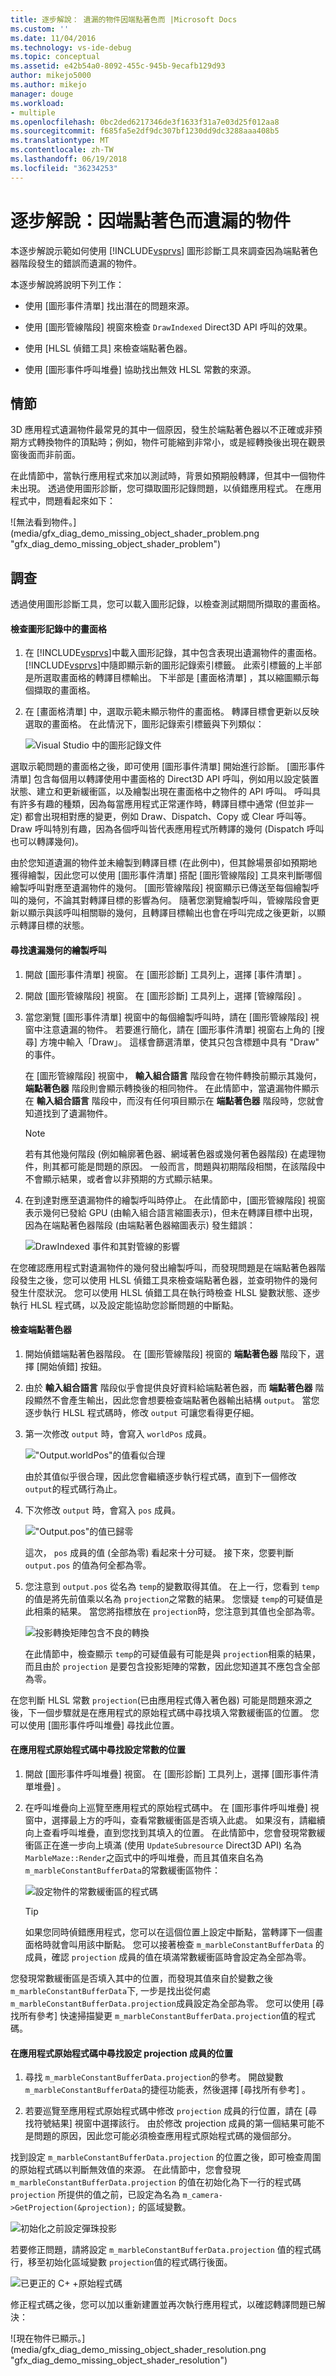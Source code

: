 ```yaml
---
title: 逐步解說： 遺漏的物件因端點著色而 |Microsoft Docs
ms.custom: ''
ms.date: 11/04/2016
ms.technology: vs-ide-debug
ms.topic: conceptual
ms.assetid: e42b54a0-8092-455c-945b-9ecafb129d93
author: mikejo5000
ms.author: mikejo
manager: douge
ms.workload:
- multiple
ms.openlocfilehash: 0bc2ded6217346de3f1633f31a7e03d25f012aa8
ms.sourcegitcommit: f685fa5e2df9dc307bf1230dd9dc3288aaa408b5
ms.translationtype: MT
ms.contentlocale: zh-TW
ms.lasthandoff: 06/19/2018
ms.locfileid: "36234253"
---
```

# <a name="walkthrough-missing-objects-due-to-vertex-shading"></a>逐步解說：因端點著色而遺漏的物件
本逐步解說示範如何使用 [!INCLUDE[vsprvs](../../code-quality/includes/vsprvs_md.md)] 圖形診斷工具來調查因為端點著色器階段發生的錯誤而遺漏的物件。  
  
 本逐步解說將說明下列工作：  
  
-   使用 [圖形事件清單]  找出潛在的問題來源。  
  
-   使用 [圖形管線階段]  視窗來檢查 `DrawIndexed` Direct3D API 呼叫的效果。  
  
-   使用 [HLSL 偵錯工具]  來檢查端點著色器。  
  
-   使用 [圖形事件呼叫堆疊]  協助找出無效 HLSL 常數的來源。  
  
## <a name="scenario"></a>情節  
 3D 應用程式遺漏物件最常見的其中一個原因，發生於端點著色器以不正確或非預期方式轉換物件的頂點時；例如，物件可能縮到非常小，或是經轉換後出現在觀景窗後面而非前面。  
  
 在此情節中，當執行應用程式來加以測試時，背景如預期般轉譯，但其中一個物件未出現。 透過使用圖形診斷，您可擷取圖形記錄問題，以偵錯應用程式。 在應用程式中，問題看起來如下：  
  
 ![無法看到物件。] (media/gfx_diag_demo_missing_object_shader_problem.png "gfx_diag_demo_missing_object_shader_problem")  
  
## <a name="investigation"></a>調查  
 透過使用圖形診斷工具，您可以載入圖形記錄，以檢查測試期間所擷取的畫面格。  
  
#### <a name="to-examine-a-frame-in-a-graphics-log"></a>檢查圖形記錄中的畫面格  
  
1.  在 [!INCLUDE[vsprvs](../../code-quality/includes/vsprvs_md.md)]中載入圖形記錄，其中包含表現出遺漏物件的畫面格。 [!INCLUDE[vsprvs](../../code-quality/includes/vsprvs_md.md)]中隨即顯示新的圖形記錄索引標籤。 此索引標籤的上半部是所選取畫面格的轉譯目標輸出。 下半部是 [畫面格清單] ，其以縮圖顯示每個擷取的畫面格。  
  
2.  在 [畫面格清單] 中，選取示範未顯示物件的畫面格。 轉譯目標會更新以反映選取的畫面格。 在此情況下，圖形記錄索引標籤與下列類似：  
  
     ![Visual Studio 中的圖形記錄文件](media/gfx_diag_demo_missing_object_shader_step_1.png "gfx_diag_demo_missing_object_shader_step_1")  
  
 選取示範問題的畫面格之後，即可使用 [圖形事件清單] 開始進行診斷。 [圖形事件清單]  包含每個用以轉譯使用中畫面格的 Direct3D API 呼叫，例如用以設定裝置狀態、建立和更新緩衝區，以及繪製出現在畫面格中之物件的 API 呼叫。 呼叫具有許多有趣的種類，因為每當應用程式正常運作時，轉譯目標中通常 (但並非一定) 都會出現相對應的變更，例如 Draw、Dispatch、Copy 或 Clear 呼叫等。 Draw 呼叫特別有趣，因為各個呼叫皆代表應用程式所轉譯的幾何 (Dispatch 呼叫也可以轉譯幾何)。  
  
 由於您知道遺漏的物件並未繪製到轉譯目標 (在此例中)，但其餘場景卻如預期地獲得繪製，因此您可以使用 [圖形事件清單]  搭配 [圖形管線階段]  工具來判斷哪個繪製呼叫對應至遺漏物件的幾何。 [圖形管線階段]  視窗顯示已傳送至每個繪製呼叫的幾何，不論其對轉譯目標的影響為何。 隨著您瀏覽繪製呼叫，管線階段會更新以顯示與該呼叫相關聯的幾何，且轉譯目標輸出也會在呼叫完成之後更新，以顯示轉譯目標的狀態。  
  
#### <a name="to-find-the-draw-call-for-the-missing-geometry"></a>尋找遺漏幾何的繪製呼叫  
  
1.  開啟 [圖形事件清單]  視窗。 在 [圖形診斷]  工具列上，選擇 [事件清單] 。  
  
2.  開啟 [圖形管線階段]  視窗。 在 [圖形診斷]  工具列上，選擇 [管線階段] 。  
  
3.  當您瀏覽 [圖形事件清單]  視窗中的每個繪製呼叫時，請在 [圖形管線階段]  視窗中注意遺漏的物件。 若要進行簡化，請在 [圖形事件清單]  視窗右上角的 [搜尋]  方塊中輸入「Draw」。 這樣會篩選清單，使其只包含標題中具有 "Draw" 的事件。  
  
     在 [圖形管線階段]  視窗中， **輸入組合語言** 階段會在物件轉換前顯示其幾何， **端點著色器** 階段則會顯示轉換後的相同物件。 在此情節中，當遺漏物件顯示在 **輸入組合語言** 階段中，而沒有任何項目顯示在 **端點著色器** 階段時，您就會知道找到了遺漏物件。  
  
    > [!NOTE]
    >  若有其他幾何階段 (例如輪廓著色器、網域著色器或幾何著色器階段) 在處理物件，則其都可能是問題的原因。 一般而言，問題與初期階段相關，在該階段中不會顯示結果，或者會以非預期的方式顯示結果。  
  
4.  在到達對應至遺漏物件的繪製呼叫時停止。 在此情節中，[圖形管線階段]  視窗表示幾何已發給 GPU (由輸入組合語言縮圖表示)，但未在轉譯目標中出現，因為在端點著色器階段 (由端點著色器縮圖表示) 發生錯誤：  
  
     ![DrawIndexed 事件和其對管線的影響](media/gfx_diag_demo_missing_object_shader_step_2.png "gfx_diag_demo_missing_object_shader_step_2")  
  
 在您確認應用程式對遺漏物件的幾何發出繪製呼叫，而發現問題是在端點著色器階段發生之後，您可以使用 HLSL 偵錯工具來檢查端點著色器，並查明物件的幾何發生什麼狀況。 您可以使用 HLSL 偵錯工具在執行時檢查 HLSL 變數狀態、逐步執行 HLSL 程式碼，以及設定能協助您診斷問題的中斷點。  
  
#### <a name="to-examine-the-vertex-shader"></a>檢查端點著色器  
  
1.  開始偵錯端點著色器階段。 在 [圖形管線階段]  視窗的 **端點著色器** 階段下，選擇 [開始偵錯]  按鈕。  
  
2.  由於 **輸入組合語言** 階段似乎會提供良好資料給端點著色器，而 **端點著色器** 階段顯然不會產生輸出，因此您會想要檢查端點著色器輸出結構 `output`。 當您逐步執行 HLSL 程式碼時，修改 `output` 可讓您看得更仔細。  
  
3.  第一次修改 `output` 時，會寫入 `worldPos` 成員。  
  
     !["Output.worldPos"的值看似合理](media/gfx_diag_demo_missing_object_shader_step_4.png "gfx_diag_demo_missing_object_shader_step_4")  
  
     由於其值似乎很合理，因此您會繼續逐步執行程式碼，直到下一個修改 `output`的程式碼行為止。  
  
4.  下次修改 `output` 時，會寫入 `pos` 成員。  
  
     !["Output.pos"的值已歸零](media/gfx_diag_demo_missing_object_shader_step_5.png "gfx_diag_demo_missing_object_shader_step_5")  
  
     這次， `pos` 成員的值 (全部為零) 看起來十分可疑。 接下來，您要判斷 `output.pos` 的值為何全都為零。  
  
5.  您注意到 `output.pos` 從名為 `temp`的變數取得其值。 在上一行，您看到 `temp` 的值是將先前值乘以名為 `projection`之常數的結果。 您懷疑 `temp`的可疑值是此相乘的結果。 當您將指標放在 `projection`時，您注意到其值也全部為零。  
  
     ![投影轉換矩陣包含不良的轉換](media/gfx_diag_demo_missing_object_shader_step_6.png "gfx_diag_demo_missing_object_shader_step_6")  
  
     在此情節中，檢查顯示 `temp`的可疑值最有可能是與 `projection`相乘的結果，而且由於 `projection` 是要包含投影矩陣的常數，因此您知道其不應包含全部為零。  
  
 在您判斷 HLSL 常數 `projection`(已由應用程式傳入著色器) 可能是問題來源之後，下一個步驟就是在應用程式的原始程式碼中尋找填入常數緩衝區的位置。 您可以使用 [圖形事件呼叫堆疊]  尋找此位置。  
  
#### <a name="to-find-where-the-constant-is-set-in-your-apps-source-code"></a>在應用程式原始程式碼中尋找設定常數的位置  
  
1.  開啟 [圖形事件呼叫堆疊]  視窗。 在 [圖形診斷]  工具列上，選擇 [圖形事件清單堆疊] 。  
  
2.  在呼叫堆疊向上巡覽至應用程式的原始程式碼中。 在 [圖形事件呼叫堆疊]  視窗中，選擇最上方的呼叫，查看常數緩衝區是否填入此處。 如果沒有，請繼續向上查看呼叫堆疊，直到您找到其填入的位置。 在此情節中，您會發現常數緩衝區正在進一步向上填滿 (使用 `UpdateSubresource` Direct3D API) 名為 `MarbleMaze::Render`之函式中的呼叫堆疊，而且其值來自名為 `m_marbleConstantBufferData`的常數緩衝區物件：  
  
     ![設定物件的常數緩衝區的程式碼](media/gfx_diag_demo_missing_object_shader_step_7.png "gfx_diag_demo_missing_object_shader_step_7")  
  
    > [!TIP]
    >  如果您同時偵錯應用程式，您可以在這個位置上設定中斷點，當轉譯下一個畫面格時就會叫用該中斷點。 您可以接著檢查 `m_marbleConstantBufferData` 的成員，確認 `projection` 成員的值在填滿常數緩衝區時會設定為全部為零。  
  
 您發現常數緩衝區是否填入其中的位置，而發現其值來自於變數之後`m_marbleConstantBufferData`下, 一步是找出從何處`m_marbleConstantBufferData.projection`成員設定為全部為零。 您可以使用 [尋找所有參考]  快速掃描變更 `m_marbleConstantBufferData.projection`值的程式碼。  
  
#### <a name="to-find-where-the-projection-member-is-set-in-your-apps-source-code"></a>在應用程式原始程式碼中尋找設定 projection 成員的位置  
  
1.  尋找 `m_marbleConstantBufferData.projection`的參考。 開啟變數 `m_marbleConstantBufferData`的捷徑功能表，然後選擇 [尋找所有參考] 。  
  
2.  若要巡覽至應用程式原始程式碼中修改 `projection` 成員的行位置，請在 [尋找符號結果]  視窗中選擇該行。 由於修改 projection 成員的第一個結果可能不是問題的原因，因此您可能必須檢查應用程式原始程式碼的幾個部分。  
  
 找到設定 `m_marbleConstantBufferData.projection` 的位置之後，即可檢查周圍的原始程式碼以判斷無效值的來源。 在此情節中，您會發現 `m_marbleConstantBufferData.projection` 的值在初始化為下一行的程式碼 `projection` 所提供的值之前，已設定為名為 `m_camera->GetProjection(&projection);` 的區域變數。  
  
 ![初始化之前設定彈珠投影](media/gfx_diag_demo_missing_object_shader_step_9.png "gfx_diag_demo_missing_object_shader_step_9")  
  
 若要修正問題，請將設定 `m_marbleConstantBufferData.projection` 值的程式碼行，移至初始化區域變數 `projection`值的程式碼行後面。  
  
 ![已更正的 C&#43; &#43;原始程式碼](media/gfx_diag_demo_missing_object_shader_step_10.png "gfx_diag_demo_missing_object_shader_step_10")  
  
 修正程式碼之後，您可以加以重新建置並再次執行應用程式，以確認轉譯問題已解決：  
  
 ![現在物件已顯示。] (media/gfx_diag_demo_missing_object_shader_resolution.png "gfx_diag_demo_missing_object_shader_resolution")